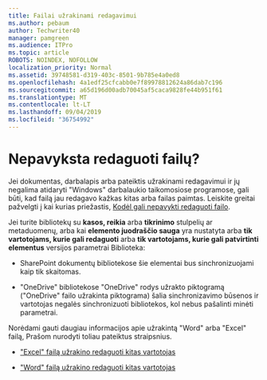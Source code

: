 ```yaml
---
title: Failai užrakinami redagavimui
ms.author: pebaum
author: Techwriter40
manager: pamgreen
ms.audience: ITPro
ms.topic: article
ROBOTS: NOINDEX, NOFOLLOW
localization_priority: Normal
ms.assetid: 39748581-d319-403c-8501-9b785e4a0ed8
ms.openlocfilehash: 4a1edf25cfcabb0e7f89978812624a86dab7c196
ms.sourcegitcommit: a65d196d00adb70045af5caca9828fe44b951f61
ms.translationtype: MT
ms.contentlocale: lt-LT
ms.lasthandoff: 09/04/2019
ms.locfileid: "36754992"
---
```

# <a name="cant-edit-files"></a>Nepavyksta redaguoti failų? 

Jei dokumentas, darbalapis arba pateiktis užrakinami redagavimui ir jų negalima atidaryti "Windows" darbalaukio taikomosiose programose, gali būti, kad failą jau redagavo kažkas kitas arba failas paimtas. Leiskite greitai pažvelgti į kai kurias priežastis, [Kodėl gali nepavykti redaguoti failo](https://support.office.com/article/why-can-t-i-edit-this-file-97315f48-aa5e-49d3-a4ae-a14b73daf87b).

Jei turite bibliotekų su **kasos, reikia** arba **tikrinimo** stulpelių ar metaduomenų, arba kai **elemento juodraščio sauga** yra nustatyta arba **tik vartotojams, kurie gali redaguoti** arba **tik vartotojams, kurie gali patvirtinti elementus** versijos parametrai Biblioteka:

- SharePoint dokumentų bibliotekose šie elementai bus sinchronizuojami kaip tik skaitomas.

- "OneDrive" bibliotekose "OneDrive" rodys užrakto piktogramą ("OneDrive" failo užrakinta piktograma) šalia sinchronizavimo būsenos ir vartotojas negalės sinchronizuoti bibliotekos, kol nebus pašalinti minėti parametrai. 

Norėdami gauti daugiau informacijos apie užrakintą "Word" arba "Excel" failą, Prašom nurodyti toliau pateiktus straipsnius.

- ["Excel" failą užrakino redaguoti kitas vartotojas](https://support.office.com/article/Excel-file-is-locked-for-editing-by-another-user-6fa93887-2c2c-45f0-abcc-31b04aed68b3)

- ["Word" failą užrakino redaguoti kitas vartotojas](https://support.microsoft.com/help/313472/the-document-is-locked-for-editing-by-another-user-error-message-when)